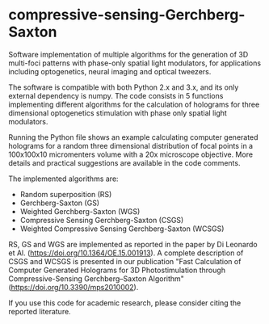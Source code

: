 # compressive-sensing-Gerchberg-Saxton
Software implementation of multiple algorithms for the generation of 3D multi-foci patterns with phase-only spatial light modulators, for applications including optogenetics, neural imaging and optical tweezers.

The software is compatible with both Python 2.x and 3.x, and its only external dependency is numpy. The code consists in 5 functions implementing different algorithms for the calculation of holograms for three dimensional optogenetics stimulation with phase only spatial light modulators.

Running the Python file shows an example calculating computer generated holograms for a random three dimensional distribution of focal points in a 100x100x10 micromenters volume with a 20x microscope objective. More details and practical suggestions are available in the code comments.

The implemented algorithms are:

- Random superposition (RS)
- Gerchberg-Saxton (GS)
- Weighted Gerchberg-Saxton (WGS)
- Compressive Sensing Gerchberg-Saxton (CSGS)
- Weighted Compressive Sensing Gerchberg-Saxton (WCSGS)

RS, GS and WGS are implemented as reported in the paper by Di Leonardo et Al. (https://doi.org/10.1364/OE.15.001913).
A complete description of CSGS and WCSGS is presented in our publication "Fast Calculation of Computer Generated Holograms for 3D Photostimulation through Compressive-Sensing Gerchberg–Saxton Algorithm" (https://doi.org/10.3390/mps2010002).

If you use this code for academic research, please consider citing the reported literature.
